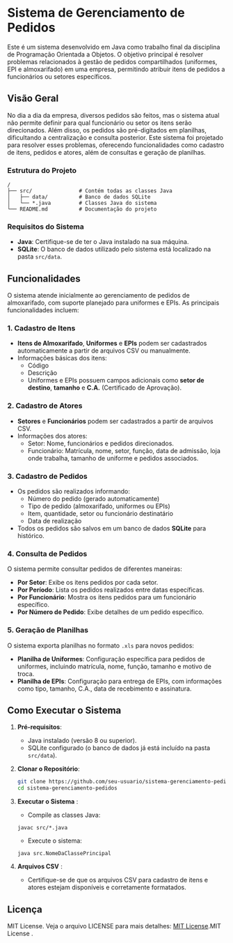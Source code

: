 # Sistema de Gerenciamento de Pedidos

Este é um sistema desenvolvido em Java como trabalho final da disciplina de Programação Orientada a Objetos. O objetivo principal é resolver problemas relacionados à gestão de pedidos compartilhados (uniformes, EPI e almoxarifado) em uma empresa, permitindo atribuir itens de pedidos a funcionários ou setores específicos.

## Visão Geral

No dia a dia da empresa, diversos pedidos são feitos, mas o sistema atual não permite definir para qual funcionário ou setor os itens serão direcionados. Além disso, os pedidos são pré-digitados em planilhas, dificultando a centralização e consulta posterior. Este sistema foi projetado para resolver esses problemas, oferecendo funcionalidades como cadastro de itens, pedidos e atores, além de consultas e geração de planilhas.

### Estrutura do Projeto

```
/
├── src/               # Contém todas as classes Java
│   ├── data/          # Banco de dados SQLite
│   └── *.java         # Classes Java do sistema
└── README.md          # Documentação do projeto
```



### Requisitos do Sistema

- **Java**: Certifique-se de ter o Java instalado na sua máquina.
- **SQLite**: O banco de dados utilizado pelo sistema está localizado na pasta `src/data`.

## Funcionalidades

O sistema atende inicialmente ao gerenciamento de pedidos de almoxarifado, com suporte planejado para uniformes e EPIs. As principais funcionalidades incluem:

### 1. Cadastro de Itens
- **Itens de Almoxarifado**, **Uniformes** e **EPIs** podem ser cadastrados automaticamente a partir de arquivos CSV ou manualmente.
- Informações básicas dos itens:
  - Código
  - Descrição
  - Uniformes e EPIs possuem campos adicionais como **setor de destino**, **tamanho** e **C.A.** (Certificado de Aprovação).

### 2. Cadastro de Atores
- **Setores** e **Funcionários** podem ser cadastrados a partir de arquivos CSV.
- Informações dos atores:
  - Setor: Nome, funcionários e pedidos direcionados.
  - Funcionário: Matrícula, nome, setor, função, data de admissão, loja onde trabalha, tamanho de uniforme e pedidos associados.

### 3. Cadastro de Pedidos
- Os pedidos são realizados informando:
  - Número do pedido (gerado automaticamente)
  - Tipo de pedido (almoxarifado, uniformes ou EPIs)
  - Item, quantidade, setor ou funcionário destinatário
  - Data de realização
- Todos os pedidos são salvos em um banco de dados **SQLite** para histórico.

### 4. Consulta de Pedidos
O sistema permite consultar pedidos de diferentes maneiras:
- **Por Setor**: Exibe os itens pedidos por cada setor.
- **Por Período**: Lista os pedidos realizados entre datas específicas.
- **Por Funcionário**: Mostra os itens pedidos para um funcionário específico.
- **Por Número de Pedido**: Exibe detalhes de um pedido específico.

### 5. Geração de Planilhas
O sistema exporta planilhas no formato `.xls` para novos pedidos:
- **Planilha de Uniformes**: Configuração específica para pedidos de uniformes, incluindo matrícula, nome, função, tamanho e motivo de troca.
- **Planilha de EPIs**: Configuração para entrega de EPIs, com informações como tipo, tamanho, C.A., data de recebimento e assinatura.

## Como Executar o Sistema

1. **Pré-requisitos**:
   - Java instalado (versão 8 ou superior).
   - SQLite configurado (o banco de dados já está incluído na pasta `src/data`).

2. **Clonar o Repositório**:
   ```bash
   git clone https://github.com/seu-usuario/sistema-gerenciamento-pedidos.git
   cd sistema-gerenciamento-pedidos

3. **Executar o Sistema** :
    - Compile as classes Java:
    ```
    javac src/*.java
    ```
    - Execute o sistema:
    ```
    java src.NomeDaClassePrincipal
    ```
4. **Arquivos CSV** :
    - Certifique-se de que os arquivos CSV para cadastro de itens e atores estejam disponíveis e corretamente formatados.

## Licença
MIT License. Veja o arquivo LICENSE para mais detalhes: [MIT License](https://opensource.org/licenses/MIT).MIT License .